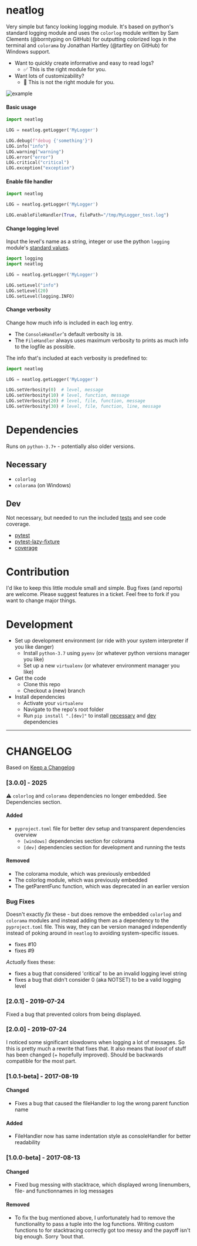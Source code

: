 # neatlog

Very simple but fancy looking logging module.
It's based on python's standard logging module and uses the `colorlog` module written by Sam Clements (@borntyping on GitHub) for outputting colorized logs in the terminal and `colorama` by Jonathan Hartley (@tartley on GitHub) for Windows support.

- Want to quickly create informative and easy to read logs?
  - ✅ This is the right module for you.
- Want lots of customizability?
  - 🚫 This is not the right module for you.

![example](neatlog.png)

#### Basic usage
```python
import neatlog

LOG = neatlog.getLogger('MyLogger')

LOG.debug(f"debug {'something'}")
LOG.info("info")
LOG.warning("warning")
LOG.error("error")
LOG.critical("critical")
LOG.exception("exception")
```

#### Enable file handler

```python
import neatlog

LOG = neatlog.getLogger('MyLogger')

LOG.enableFileHandler(True, filePath="/tmp/MyLogger_test.log")
```

#### Change logging level

Input the level's name as a string, integer or use the python `logging` module's [standard values](https://docs.python.org/2/library/logging.html#logging-levels). 

```python
import logging
import neatlog

LOG = neatlog.getLogger('MyLogger')

LOG.setLevel("info")
LOG.setLevel(20)
LOG.setLevel(logging.INFO)
```

#### Change verbosity

Change how much info is included in each log entry.

- The `ConsoleHandler`'s default verbosity is `10`.
- The `FileHandler` always uses maximum verbosity to prints as much info to the logfile as possible.

The info that's included at each verbosity is predefined to:

```python
import neatlog

LOG = neatlog.getLogger('MyLogger')

LOG.setVerbosity(0)  # level, message
LOG.setVerbosity(10) # level, function, message
LOG.setVerbosity(20) # level, file, function, message
LOG.setVerbosity(30) # level, file, function, line, message
```

# Dependencies

Runs on `python-3.7+` - potentially also older versions.

## Necessary

- `colorlog`
- `colorama` (on Windows)

## Dev

Not necessary, but needed to run the included [tests](tests) and see code coverage.

- [pytest](https://pypi.org/project/pytest/)
- [pytest-lazy-fixture](https://pypi.org/project/pytest-lazy-fixture/)
- [coverage](https://pypi.org/project/coverage/)

# Contribution

I'd like to keep this little module small and simple. Bug fixes (and reports) are welcome. Please suggest features in a ticket. Feel free to fork if you want to change major things.

# Development

- Set up development environment (or ride with your system interpreter if you like danger)
  - Install `python-3.7` using `pyenv` (or whatever python versions manager you like)
  - Set up a new `virtualenv` (or whatever environment manager you like)
- Get the code
  - Clone this repo
  - Checkout a (new) branch
- Install dependencies
  - Activate your `virtualenv`
  - Navigate to the repo's root folder
  - Run `pip install ".[dev]"` to install [necessary](#necessary) and [dev](#dev) dependencies

---

# CHANGELOG

Based on [Keep a Changelog](http://keepachangelog.com/en/1.0.0/)

### [3.0.0] - 2025

⚠️ `colorlog` and `colorama` dependencies no longer embedded. See Dependencies section.

#### Added

- `pyproject.toml` file for better dev setup and transparent dependencies overview
    - `[windows]` dependencies section for colorama
    - `[dev]` dependencies section for development and running the tests

#### Removed

- The colorama module, which was previously embedded
- The colorlog module, which was previously embedded
- The getParentFunc function, which was deprecated in an earlier version

### Bug Fixes

Doesn't exactly *fix* these - but does remove the embedded `colorlog` and `colorama` modules and instead adding them as a dependency to the `pyproject.toml` file. This way, they can be version managed independently instead of poking around in `neatlog` to avoiding system-specific issues.

- fixes #10
- fixes #9

_Actually_ fixes these:

- fixes a bug that considered 'critical' to be an invalid logging level string
- fixes a bug that didn't consider 0 (aka NOTSET) to be a valid logging level

### [2.0.1] - 2019-07-24

Fixed a bug that prevented colors from being displayed.

### [2.0.0] - 2019-07-24

I noticed some significant slowdowns when logging a lot of messages. So this is pretty much a rewrite that fixes that. It also means that *looot* of stuff has been changed (+ hopefully improved).
Should be backwards compatible for the most part.

### [1.0.1-beta] - 2017-08-19

#### Changed

- Fixes a bug that caused the fileHandler to log the wrong parent function name

#### Added

- FileHandler now has same indentation style as consoleHandler for better readability

### [1.0.0-beta] - 2017-08-13

#### Changed

- Fixed bug messing with stacktrace, which displayed wrong linenumbers, file- and functionnames in log messages

#### Removed

- To fix the bug mentioned above, I unfortunately had to remove the functionality to pass a tuple into the log functions. Writing custom functions to for stacktracing correctly got too messy and the payoff isn't big enough. Sorry 'bout that.
